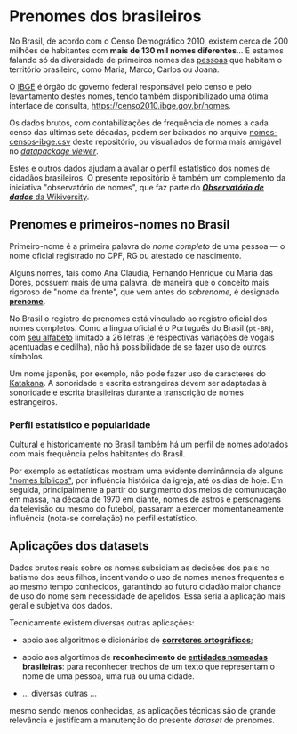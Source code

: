 # Prenomes dos brasileiros

No Brasil, de acordo com o Censo Demográfico 2010, existem cerca de 200 milhões de habitantes com **mais de 130 mil nomes diferentes**... 
E estamos falando só da diversidade de primeiros nomes das [pessoas](https://pt.wikipedia.org/wiki/Humano) que habitam o território brasileiro, como Maria, Marco, Carlos ou Joana.

O [IBGE](https://pt.wikipedia.org/wiki/Instituto_Brasileiro_de_Geografia_e_Estatística) é órgão do governo federal responsável pelo censo e pelo levantamento destes nomes, tendo também disponibilizado uma ótima interface de consulta, <https://censo2010.ibge.gov.br/nomes>. 

Os dados brutos, com contabilizações de frequência de nomes a cada censo das últimas sete décadas, podem ser baixados no arquivo [nomes-censos-ibge.csv](data/nomes-censos-ibge.csv) deste repositório, ou visualiados de forma mais amigável no [*datapackage viewer*](http://data.okfn.org/tools/view?url=https%3A%2F%2Fraw.githubusercontent.com%2Fdatasets-br%2Fprenomes%2Fmaster%2Fdatapackage.json).

Estes e outros dados ajudam a avaliar o perfil estatístico dos nomes de cidadãos brasileiros.  O presente repositório é também um complemento da iniciativa "observatório de nomes", que faz parte do [***Observatório de dados*** da Wikiversity](https://pt.wikiversity.org/wiki/Observatório_de_dados).

## Prenomes e primeiros-nomes no Brasil

Primeiro-nome é a primeira palavra do *nome completo* de uma pessoa &mdash; o nome oficial registrado no CPF, RG ou atestado de nascimento.

Alguns nomes, tais como Ana Claudia, Fernando Henrique ou Maria das Dores, possuem mais de uma palavra, de maneira que 
o conceito mais rigoroso de "nome da frente", que vem antes do *sobrenome*, é designado **[prenome](https://pt.wikipedia.org/wiki/Prenome)**.
 
No Brasil o registro de prenomes está vinculado ao registro oficial dos nomes completos. Como a lingua oficial é o Português do Brasil (`pt-BR`), com [seu alfabeto](https://pt.wikipedia.org/wiki/Alfabeto_portugu%C3%AAs) limitado a 26 letras (e respectivas variações de vogais acentuadas e cedilha), não há possibilidade de se fazer uso de outros símbolos.

Um nome japonês, por exemplo, não pode fazer uso de caracteres do [Katakana](https://pt.wikipedia.org/wiki/Katakana). A sonoridade e escrita estrangeiras devem ser adaptadas à sonoridade e escrita brasileiras durante a transcrição de nomes estrangeiros.

### Perfil estatístico e popularidade

Cultural e historicamente no Brasil também há um perfil de nomes adotados com mais frequência pelos habitantes do Brasil. 

Por exemplo as estatísticas mostram uma evidente dominânncia de alguns ["nomes bíblicos"](https://fr.wikipedia.org/wiki/Liste_des_personnages_de_la_Bible), por influência histórica da igreja, até os dias de hoje.
Em seguida, principalmente a partir do surgimento dos meios de comunucação em massa, na década de 1970 em diante, nomes de astros e personagens da televisão ou mesmo do futebol, passaram a exercer momentaneamente influência (nota-se correlação) no perfil estatístico.

## Aplicações dos datasets

Dados brutos reais sobre os nomes subsidiam as decisões dos pais no batismo dos seus filhos, incentivando o uso de nomes menos frequentes e ao mesmo tempo conhecidos, garantindo ao futuro cidadão maior chance de uso do nome sem necessidade de apelidos. Essa seria a aplicação mais geral e subjetiva dos dados.

Tecnicamente existem diversas outras aplicações:

* apoio aos algoritmos e dicionários de **[corretores ortográficos](https://pt.wikipedia.org/wiki/Corretor_ortográfico)**;

* apoio aos algortimos de **reconhecimento de [entidades nomeadas](https://en.wikipedia.org/wiki/Named_entity) brasileiras**: para reconhecer trechos de um texto 
que representam o nome de uma pessoa, uma rua ou uma cidade.

* ... diversas outras ...

mesmo sendo menos conhecidas, as aplicações técnicas são de grande relevância e justificam a manutenção do presente _dataset_ de prenomes.



